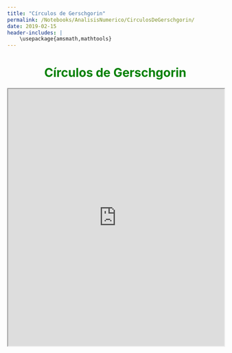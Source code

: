 ```yaml
---
title: "Círculos de Gerschgorin"
permalink: /Notebooks/AnalisisNumerico/CirculosDeGerschgorin/
date: 2019-02-15
header-includes: |
    \usepackage{amsmath,mathtools}
---
```


<script
  src="https://cdn.mathjax.org/mathjax/latest/MathJax.js?config=TeX-AMS-MML_HTMLorMML"
  type="text/javascript">
</script>

<html>
<head>
    <style>
        /* Estilos para centrar y cambiar el color del texto */
        h1 {
            text-align: center; /* Centra el texto horizontalmente */
            color: green; /* Cambia el color del texto a verde */
        }
    </style>
</head>
<body>

<h1>Círculos de Gerschgorin</h1>

</body>
</html>


<style>

    .container {
      max-width: 800px;
      margin: 20px auto;
      overflow: hidden;
    }

    .person {
      display: flex;
      margin-bottom: 20px;
      justify-content: space-between;
      align-items: center;
      flex-wrap: wrap;
    }

    .person img {
      max-width: 200px;
      max-height: 200px;
      border-radius: 50%;
      margin-right: 20px;
      margin-left: 20px;
    }

    .person .info {
      flex: 1;
      text-align: left;
    }

    .person:nth-child(even) {
      flex-direction: row-reverse;
    }

    h2 {
      text-align: center;
      color: #333;
    }
  </style>
  
<iframe src="https://labmatecc.github.io/HTML%20Lab/AN/Circulos_de_Gerschgorin.html"
 width="100%" height="600px"></iframe>